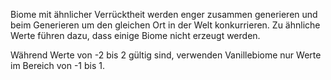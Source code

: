 Biome mit ähnlicher Verrücktheit werden enger zusammen generieren und beim Generieren um den gleichen Ort in der Welt konkurrieren. Zu ähnliche Werte führen dazu, dass einige Biome nicht erzeugt werden.

Während Werte von -2 bis 2 gültig sind, verwenden Vanillebiome nur Werte im Bereich von -1 bis 1.